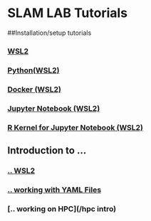 # SLAM LAB Tutorials

##Installation/setup tutorials

### [WSL2](/wsl2_setup)

### [Python(WSL2)](/python_setup)

### [Docker (WSL2)](/docker_setup)

### [Jupyter Notebook (WSL2)](/jupyter_notebook_setup)

### [R Kernel for Jupyter Notebook (WSL2)](/r_kernel_setup)



## Introduction to ...

### [.. WSL2](/wsl_intro)

### [.. working with YAML Files](/yaml_intro)

### [.. working on HPC](/hpc intro)
